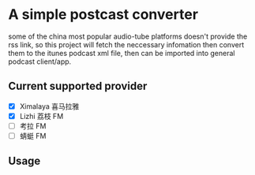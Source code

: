# A simple postcast converter

some of the china most popular audio-tube platforms doesn't provide the rss link,
so this project will fetch the neccessary infomation then convert them to the itunes podcast xml file,
then can be imported into general podcast client/app.

## Current supported provider

-   [x] Ximalaya 喜马拉雅
-   [x] Lizhi 荔枝 FM
-   [ ] 考拉 FM
-   [ ] 蜻蜓 FM

## Usage
